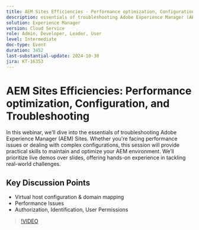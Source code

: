 ```yaml
---
title: AEM Sites Efficiencies - Performance optimization, Configuration, and Troubleshooting
description: essentials of troubleshooting Adobe Experience Manager (AEM) Sites. Whether you're facing performance issues or dealing with complex configurations, this session will provide practical skills to maintain and optimize your AEM environment. We’ll prioritize live demos over slides, offering hands-on experience in tackling real-world challenges.​Key Discussion Points:- Virtual host configuration & domain mapping- Performance Issues- Authorization, Identification, User Permissions
solution: Experience Manager
version: Cloud Service
role: Admin, Developer, Leader, User
level: Intermediate
doc-type: Event
duration: 3452
last-substantial-update: 2024-10-30
jira: KT-16353
---
```


# AEM Sites Efficiencies: Performance optimization, Configuration, and Troubleshooting

In this webinar, we’ll dive into the essentials of troubleshooting Adobe Experience Manager (AEM) Sites. Whether you're facing performance issues or dealing with complex configurations, this session will provide practical skills to maintain and optimize your AEM environment. We’ll prioritize live demos over slides, offering hands-on experience in tackling real-world challenges.​


## Key Discussion Points

* Virtual host configuration & domain mapping
* Performance Issues
* Authorization, Identification, User Permissions

>[!VIDEO](https://video.tv.adobe.com/v/3435114/?learn=on)
